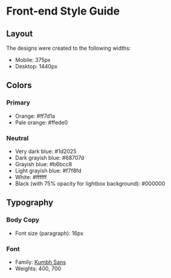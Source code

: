 # Front-end Style Guide

## Layout

The designs were created to the following widths:

- Mobile: 375px
- Desktop: 1440px

## Colors

### Primary

- Orange: 	#ff7d1a
- Pale orange: #ffede0

### Neutral

- Very dark blue: 	#1d2025
- Dark grayish blue: 	#68707d
- Grayish blue: 	#b6bcc8
- Light grayish blue: 	#f7f8fd
- White: 	#ffffff
- Black (with 75% opacity for lightbox background): 	#000000

## Typography

### Body Copy

- Font size (paragraph): 16px

### Font

- Family: [Kumbh Sans](https://fonts.google.com/specimen/Kumbh+Sans)
- Weights: 400, 700
